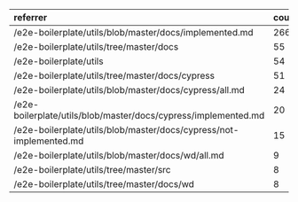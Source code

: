 | referrer                                                           | count | uniques |
| :----------------------------------------------------------------- | :---- | :------ |
| /e2e-boilerplate/utils/blob/master/docs/implemented.md             | 266   | 3       |
| /e2e-boilerplate/utils/tree/master/docs                            | 55    | 2       |
| /e2e-boilerplate/utils                                             | 54    | 5       |
| /e2e-boilerplate/utils/tree/master/docs/cypress                    | 51    | 2       |
| /e2e-boilerplate/utils/blob/master/docs/cypress/all.md             | 24    | 2       |
| /e2e-boilerplate/utils/blob/master/docs/cypress/implemented.md     | 20    | 2       |
| /e2e-boilerplate/utils/blob/master/docs/cypress/not-implemented.md | 15    | 2       |
| /e2e-boilerplate/utils/blob/master/docs/wd/all.md                  | 9     | 2       |
| /e2e-boilerplate/utils/tree/master/src                             | 8     | 3       |
| /e2e-boilerplate/utils/tree/master/docs/wd                         | 8     | 2       |